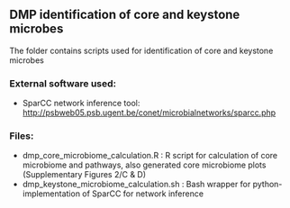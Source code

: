 ## DMP identification of core and keystone microbes

The folder contains scripts used for identification of core and keystone microbes

### External software used:

- SparCC network inference tool: http://psbweb05.psb.ugent.be/conet/microbialnetworks/sparcc.php

### Files:
- dmp_core_microbiome_calculation.R : R script for calculation of core microbiome and pathways, also generated core microbiome plots (Supplementary Figures 2/C & D)
- dmp_keystone_microbiome_calculation.sh : Bash wrapper for python-implementation of SparCC for network inference
